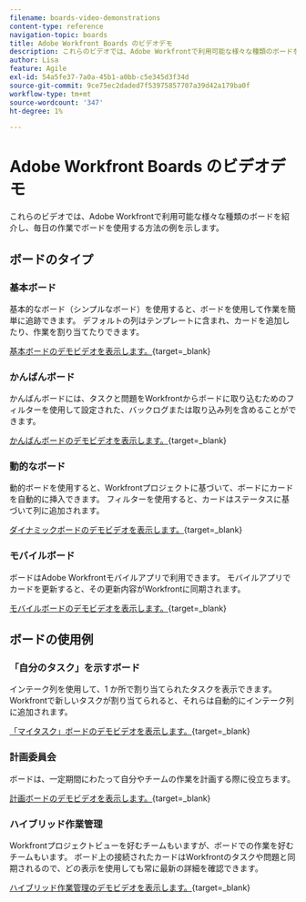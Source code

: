 ```yaml
---
filename: boards-video-demonstrations
content-type: reference
navigation-topic: boards
title: Adobe Workfront Boards のビデオデモ
description: これらのビデオでは、Adobe Workfrontで利用可能な様々な種類のボードを紹介し、毎日の作業でボードを使用する方法の例を示します。
author: Lisa
feature: Agile
exl-id: 54a5fe37-7a0a-45b1-a0bb-c5e345d3f34d
source-git-commit: 9ce75ec2daded7f53975857707a39d42a179ba0f
workflow-type: tm+mt
source-wordcount: '347'
ht-degree: 1%

---
```


# Adobe Workfront Boards のビデオデモ

<!--Audited: 12/2023-->

これらのビデオでは、Adobe Workfrontで利用可能な様々な種類のボードを紹介し、毎日の作業でボードを使用する方法の例を示します。

## ボードのタイプ

### 基本ボード

基本的なボード（シンプルなボード）を使用すると、ボードを使用して作業を簡単に追跡できます。 デフォルトの列はテンプレートに含まれ、カードを追加したり、作業を割り当てたりできます。

[基本ボードのデモビデオを表示します。](https://video.tv.adobe.com/v/3416382/){target=_blank}

### かんばんボード

かんばんボードには、タスクと問題をWorkfrontからボードに取り込むためのフィルターを使用して設定された、バックログまたは取り込み列を含めることができます。

[かんばんボードのデモビデオを表示します。](https://video.tv.adobe.com/v/3416383/){target=_blank}

### 動的なボード

動的ボードを使用すると、Workfrontプロジェクトに基づいて、ボードにカードを自動的に挿入できます。 フィルターを使用すると、カードはステータスに基づいて列に追加されます。

[ダイナミックボードのデモビデオを表示します。](https://video.tv.adobe.com/v/3422404/){target=_blank}

### モバイルボード

ボードはAdobe Workfrontモバイルアプリで利用できます。 モバイルアプリでカードを更新すると、その更新内容がWorkfrontに同期されます。

[モバイルボードのデモビデオを表示します。](https://video.tv.adobe.com/v/3416379/){target=_blank}

## ボードの使用例

### 「自分のタスク」を示すボード

インテーク列を使用して、1 か所で割り当てられたタスクを表示できます。 Workfrontで新しいタスクが割り当てられると、それらは自動的にインテーク列に追加されます。

[「マイタスク」ボードのデモビデオを表示します。](https://video.tv.adobe.com/v/3416378/){target=_blank}

### 計画委員会

ボードは、一定期間にわたって自分やチームの作業を計画する際に役立ちます。

[計画ボードのデモビデオを表示します。](https://video.tv.adobe.com/v/3416380/){target=_blank}

### ハイブリッド作業管理

Workfrontプロジェクトビューを好むチームもいますが、ボードでの作業を好むチームもいます。 ボード上の接続されたカードはWorkfrontのタスクや問題と同期されるので、どの表示を使用しても常に最新の詳細を確認できます。

[ハイブリッド作業管理のデモビデオを表示します。](https://video.tv.adobe.com/v/3416381/){target=_blank}
